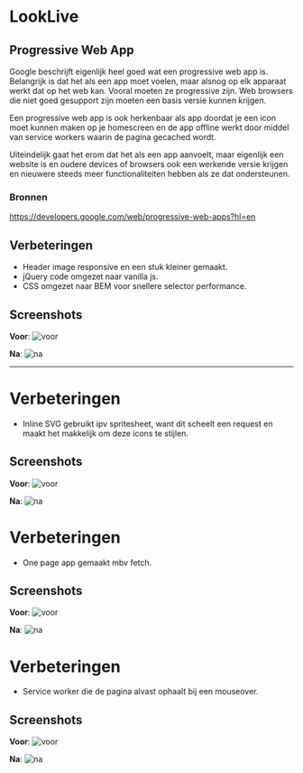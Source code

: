 # LookLive

## Progressive Web App
Google beschrijft eigenlijk heel goed wat een progressive web app is. Belangrijk is dat het als een app moet voelen, maar alsnog op elk apparaat werkt dat op het web kan. Vooral moeten ze progressive zijn. Web browsers die niet goed gesupport zijn moeten een basis versie kunnen krijgen. 

Een progressive web app is ook herkenbaar als app doordat je een icon moet kunnen maken op je homescreen en de app offline werkt door middel van service workers waarin de pagina gecached wordt.

Uiteindelijk gaat het erom dat het als een app aanvoelt, maar eigenlijk een website is en oudere devices of browsers ook een werkende versie krijgen en nieuwere steeds meer functionaliteiten hebben als ze dat ondersteunen.

### Bronnen
https://developers.google.com/web/progressive-web-apps?hl=en



## Verbeteringen
- Header image responsive en een stuk kleiner gemaakt.
- jQuery code omgezet naar vanilla js.
- CSS omgezet naar BEM voor snellere selector performance.

## Screenshots
**Voor**:
![voor](screenshots/voor.png)

**Na**:
![na](screenshots/na.png)

***

# Verbeteringen
- Inline SVG gebruikt ipv spritesheet, want dit scheelt een request en maakt het makkelijk om deze icons te stijlen.

## Screenshots
**Voor**:
![voor](screenshots/na.png)

**Na**:
![na](screenshots/na-svg.png)

# Verbeteringen
- One page app gemaakt mbv fetch.

## Screenshots
**Voor**:
![voor](screenshots/na-svg.png)

**Na**:
![na](screenshots/na-webapp.png)

# Verbeteringen
- Service worker die de pagina alvast ophaalt bij een mouseover.

## Screenshots
**Voor**:
![voor](screenshots/na-webapp.png)

**Na**:
![na](screenshots/na-service-worker.png)
